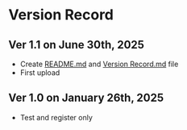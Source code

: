 # Version Record
## Ver 1.1 on June 30th, 2025
- Create [README.md](READMEE.md) and [Version Record.md](Version_Record.md) file
- First upload
## Ver 1.0 on January 26th, 2025
- Test and register only

